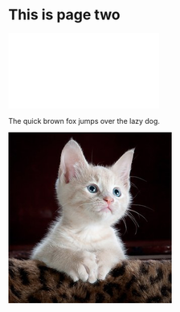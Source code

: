 # This is page two

![Home](index.md)

The quick brown fox jumps over the lazy dog.

![Cat is not here](cat.jpg)
